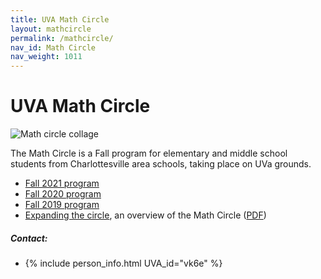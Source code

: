 ```yaml
---
title: UVA Math Circle
layout: mathcircle
permalink: /mathcircle/
nav_id: Math Circle
nav_weight: 1011
---
```


# UVA Math Circle

<img src="{{site.url}}/img/MathCircle-collage.jpg" style="max-width:100%" class="mt-3 mb-4" alt="Math circle collage">

The Math Circle is a Fall program for elementary and middle school students from Charlottesville area schools, taking place on UVa grounds.

- [Fall 2021 program](https://uva.theopenscholar.com/slava-krushkal/math-circle)
- [Fall 2020 program](https://uva.theopenscholar.com/slava-krushkal/fall-2020-program)
- [Fall 2019 program](https://uva.theopenscholar.com/slava-krushkal/fall-2019-program)
- [Expanding the circle](http://as.virginia.edu/ampersand/expanding-circle), an overview of the Math Circle (<a href="MathCircle_article.pdf">PDF</a>)


##### Contact:
- {% include person_info.html UVA_id="vk6e" %}
